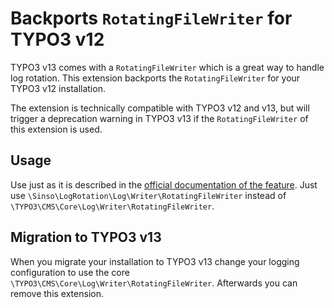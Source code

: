 # Backports `RotatingFileWriter` for TYPO3 v12

TYPO3 v13 comes with a `RotatingFileWriter` which is a great way to handle log rotation. This extension backports the `RotatingFileWriter` for your TYPO3 v12 installation.

The extension is technically compatible with TYPO3 v12 and v13, but will trigger a deprecation warning in TYPO3 v13 if the `RotatingFileWriter` of this extension is used.

## Usage

Use just as it is described in the [official documentation of the feature](https://docs.typo3.org/c/typo3/cms-core/main/en-us/Changelog/13.0/Feature-100926-IntroduceRotatingFileWriterforLogRotation.html).
Just use `\Sinso\LogRotation\Log\Writer\RotatingFileWriter` instead of `\TYPO3\CMS\Core\Log\Writer\RotatingFileWriter`.

## Migration to TYPO3 v13

When you migrate your installation to TYPO3 v13 change your logging configuration to use the core `\TYPO3\CMS\Core\Log\Writer\RotatingFileWriter`. Afterwards you can remove this extension.
